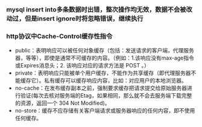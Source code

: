 ### mysql insert into多条数据时出错，整次操作均无效，数据不会被改动过，但是insert ignore时将忽略错误，继续执行

### http协议中Cache-Control缓存性指令

* public：表明响应可以被任何对象缓存（包括：发送请求的客户端，代理服务器，等等），即使是通常不可缓存的内容。（例如：1.该响应没有max-age指令或Expires消息头；2. 该响应对应的请求方法是 POST 。）
* private：表明响应只能被单个用户缓存，不能作为共享缓存（即代理服务器不能缓存它）。私有缓存可以缓存响应内容，比如：对应用户的本地浏览器。
* no-cache：在发布缓存副本之前，强制要求缓存把请求提交给原始服务器进行验证(每次去核对服务端的Etag，如果相同，那么就不会去服务端下载完整的资源，返回一个 304 Not Modified)。
* no-store：缓存不应存储有关客户端请求或服务器响应的任何内容，即不使用任何缓存。

